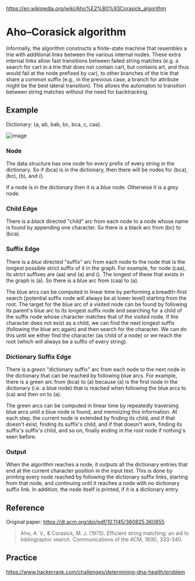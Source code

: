https://en.wikipedia.org/wiki/Aho%E2%80%93Corasick_algorithm

# Aho–Corasick algorithm

Informally, the algorithm constructs a finite-state machine that resembles a trie with additional links between the various internal nodes. These extra internal links allow fast transitions between failed string matches (e.g. a search for cart in a trie that does not contain cart, but contains art, and thus would fail at the node prefixed by car), to other branches of the trie that share a common suffix (e.g., in the previous case, a branch for attribute might be the best lateral transition). This allows the automaton to transition between string matches without the need for backtracking.

## Example

Dictionary: {a, ab, bab, bc, bca, c, caa}.

![image](https://upload.wikimedia.org/wikipedia/commons/6/62/Ahocorasick.svg)

### Node

The data structure has one node for every prefix of every string in the dictionary. So if (bca) is in the dictionary, then there will be nodes for (bca), (bc), (b), and (). 

If a node is in the dictionary then it is a *blue* node. Otherwise it is a *grey* node.

### Child Edge

There is a *black* directed "child" arc from each node to a node whose name is found by appending one character. So there is a black arc from (bc) to (bca).

### Suffix Edge

There is a *blue* directed "suffix" arc from each node to the node that is the longest possible strict suffix of it in the graph. For example, for node (caa), its strict suffixes are (aa) and (a) and (). The longest of these that exists in the graph is (a). So there is a blue arc from (caa) to (a). 

The blue arcs can be computed in linear time by performing a breadth-first search [potential suffix node will always be at lower level] starting from the root. The target for the blue arc of a visited node can be found by following its parent's blue arc to its longest suffix node and searching for a child of the suffix node whose character matches that of the visited node. If the character does not exist as a child, we can find the next longest suffix (following the blue arc again) and then search for the character. We can do this until we either find the character (as child of a node) or we reach the root (which will always be a suffix of every string).

### Dictionary Suffix Edge

There is a *green* "dictionary suffix" arc from each node to the next node in the dictionary that can be reached by following blue arcs. For example, there is a green arc from (bca) to (a) because (a) is the first node in the dictionary (i.e. a blue node) that is reached when following the blue arcs to (ca) and then on to (a). 

The green arcs can be computed in linear time by repeatedly traversing blue arcs until a blue node is found, and memoizing this information. At each step, the current node is extended by finding its child, and if that doesn't exist, finding its suffix's child, and if that doesn't work, finding its suffix's suffix's child, and so on, finally ending in the root node if nothing's seen before.

### Output

When the algorithm reaches a node, it *outputs* all the dictionary entries that end at the current character position in the input text. This is done by printing every node reached by following the dictionary suffix links, starting from that node, and continuing until it reaches a node with no dictionary suffix link. In addition, the node itself is printed, if it is a dictionary entry.

## Reference

Original paper: https://dl.acm.org/doi/pdf/10.1145/360825.360855
> Aho, A. V., & Corasick, M. J. (1975). Efficient string matching: an aid to bibliographic search. Communications of the ACM, 18(6), 333-340.

## Practice

https://www.hackerrank.com/challenges/determining-dna-health/problem
